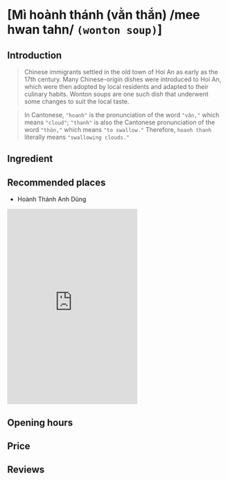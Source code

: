 # [Mì hoành thánh (vằn thắn) /mee hwan tahn/ `(wonton soup)`]

## Introduction
> Chinese immigrants settled in the old town of Hoi An as early as the 17th century. Many Chinese-origin dishes were introduced to Hoi An, which were then adopted by local residents and adapted to their culinary habits. Wonton soups are one such dish that underwent some changes to suit the local taste.

> In Cantonese, `"hoanh"` is the pronunciation of the word `"vân,"` which means `"cloud"`; `"thanh"` is also the Cantonese pronunciation of the word `"thôn,"` which means `"to swallow."` Therefore, `hoanh thanh` literally means `"swallowing clouds."`

## Ingredient

## Recommended places

 - Hoành Thánh Anh Dũng
<div class="map-container">
  <iframe src="https://www.google.com/maps/embed?pb=!1m18!1m12!1m3!1d3837.49588965272!2d108.32427875685259!3d15.883070913789634!2m3!1f0!2f0!3f0!3m2!1i1024!2i768!4f13.1!3m3!1m2!1s0x31420e7ba681111d%3A0x7e13ecead6835cc7!2zSG_DoG5oIFRow6FuaCBBbmggRMWpbmc!5e0!3m2!1sen!2s!4v1688730115764!5m2!1sen!2s" with="100%" height="450" style="border:0;" allowfullscreen="" loading="lazy" referrerpolicy="no-referrer-when-downgrade"></iframe>
</div>

## Opening hours

## Price

## Reviews
